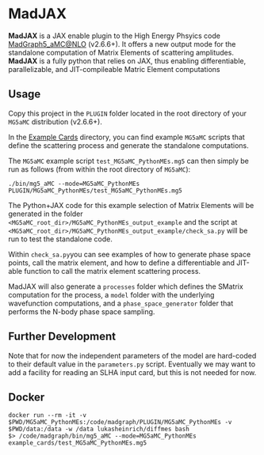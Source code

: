 # MadJAX

**MadJAX** is a JAX enable plugin to the High Energy Phsyics code [MadGraph5_aMC@NLO](https://launchpad.net/madgraph5) (v2.6.6+).
It offers a new output mode for the standalone computation of Matrix Elements of scattering amplitudes.
**MadJAX** is a fully python that relies on JAX, thus enabling differentiable, parallelizable,  and JIT-compileable Matric Element computations

## Usage

Copy this project in the `PLUGIN` folder located in the root directory of your `MG5aMC` distribution (v2.6.6+).

In the [Example Cards](data/example_cards) directory,  you can find example `MG5aMC` scripts that define the
scattering process and generate the standalone computations.

The `MG5aMC` example script `test_MG5aMC_PythonMEs.mg5` can then simply be run as follows (from within the root directory of `MG5aMC`):
```
./bin/mg5_aMC --mode=MG5aMC_PythonMEs PLUGIN/MG5aMC_PythonMEs/test_MG5aMC_PythonMEs.mg5
```

The Python+JAX code for this example selection of Matrix Elements will be generated in the folder `<MG5aMC_root_dir>/MG5aMC_PythonMEs_output_example`
and the script at `<MG5aMC_root_dir>/MG5aMC_PythonMEs_output_example/check_sa.py` will be run to test the standalone code.

Within `check_sa.py`you can see examples of how to generate phase space points, call the matrix element, and how to define a differentiable and JIT-able function to call the matrix element scattering process.

MadJAX will also generate a `processes` folder which defines the SMatrix computation for the process, a `model` folder with the underlying wavefunction computations, and a `phase_space_generator` folder that performs the N-body phase space sampling.

## Further Development

Note that for now the independent parameters of the model are hard-coded to their default value in the `parameters.py` script. Eventually we may want to add a facility for reading an SLHA input card, but this is not needed for now.

## Docker

```
docker run --rm -it -v $PWD/MG5aMC_PythonMEs:/code/madgraph/PLUGIN/MG5aMC_PythonMEs -v $PWD/data:/data -w /data lukasheinrich/diffmes bash
$> /code/madgraph/bin/mg5_aMC --mode=MG5aMC_PythonMEs example_cards/test_MG5aMC_PythonMEs.mg5
```
